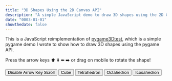 ```yaml
---
title: "3D Shapes Using the 2D Canvas API"
description: "A simple JavaScript demo to draw 3D shapes using the 2D Canvas API"
date: "0003-01-01"
showthedate: false
---
```


This is a JavaScript reimplementation
of [pygame3Dtest](https://github.com/darenliang/pygame3Dtest),
which is a simple pygame demo I wrote to show how to draw 3D shapes using the
pygame API.

Press the arrow keys ⬆️ ⬇️ ⬅️ ➡️ or drag on mobile to rotate the shape!

<div class="controls">
  <button id="scrollToggleBtn">Disable Arrow Key Scroll</button>
  <button id="cubeBtn">Cube</button>
  <button id="tetraBtn">Tetrahedron</button>
  <button id="octaBtn">Octahedron</button>
  <button id="icosaBtn">Icosahedron</button>
</div>

<canvas id="canvas3D"></canvas>

<script>
  const article = document.querySelector('article');

  const shapes = {
    cube: {
      points: [
        [-2, -2, -2],
        [ 2, -2, -2],
        [ 2,  2, -2],
        [-2,  2, -2],
        [-2, -2,  2],
        [ 2, -2,  2],
        [ 2,  2,  2],
        [-2,  2,  2]
      ],
      edges: [
        [0,1], [1,2], [2,3], [3,0],
        [4,5], [5,6], [6,7], [7,4],
        [0,4], [1,5], [2,6], [3,7]
      ]
    },
    tetrahedron: {
      points: [
        [ 2,  2,  2],
        [ 2, -2, -2],
        [-2,  2, -2],
        [-2, -2,  2]
      ],
      edges: [
        [0,1], [1,2], [2,0],
        [0,3], [1,3], [2,3]
      ]
    },
    octahedron: {
      points: [
        [ 3,  0,  0],
        [-3,  0,  0],
        [ 0,  3,  0],
        [ 0, -3,  0],
        [ 0,  0,  3],
        [ 0,  0, -3]
      ],
      edges: [
        [0,2], [0,3], [0,4], [0,5],
        [1,2], [1,3], [1,4], [1,5],
        [2,4], [2,5], [3,4], [3,5]
      ]
    },
    icosahedron: {
      points: (function() {
        const t = (1 + Math.sqrt(5)) * 1.5 / 2;
        return [
          [-1.5,  t,  0], [ 1.5,  t,  0], [-1.5, -t,  0], [ 1.5, -t,  0],
          [ 0, -1.5,  t], [ 0,  1.5,  t], [ 0, -1.5, -t], [ 0,  1.5, -t],
          [ t,  0, -1.5], [ t,  0,  1.5], [-t,  0, -1.5], [-t,  0,  1.5]
        ];
      })(),
      edges: [
        [0,1], [0,5], [0,7], [0,10], [0,11],
        [1,5], [1,7], [1,8], [1,9],
        [2,3], [2,4], [2,6], [2,10], [2,11],
        [3,4], [3,6], [3,8], [3,9],
        [4,5], [4,9], [4,11],
        [5,9], [5,11],
        [6,7], [6,8], [6,10],
        [7,8], [7,10],
        [8,9],
        [10,11]
      ]
    }
  };

  const canvas = document.getElementById('canvas3D');
  const ctx = canvas.getContext('2d');

  let currentShape = shapes.cube;

  let angleX;
  let angleY;

  function resetAngles() {
    angleX = -Math.PI / 4;
    angleY = -Math.PI / 4;
  }
  resetAngles();

  const rotationSpeed = 1;

  const keysPressed = {
    ArrowUp: false,
    ArrowDown: false,
    ArrowLeft: false,
    ArrowRight: false
  };

  const focalLength = 200;
  let scale = article.clientWidth / 8;

  let lastTimestamp = 0;

  let arrowScrollDisabled = false;

  document.addEventListener('keydown', (e) => {
    if (e.key in keysPressed) {
      keysPressed[e.key] = true;
    }
  });
  document.addEventListener('keyup', (e) => {
    if (e.key in keysPressed) {
      keysPressed[e.key] = false;
    }
  });

  const darkThemeMq = window.matchMedia("(prefers-color-scheme: dark)");
  let lineColor = darkThemeMq.matches ? "#CCCCCC" : "#0D1117";
  darkThemeMq.addEventListener("change", (e) => {
    lineColor = e.matches ? "#CCCCCC" : "#0D1117";
  });

  function resizeCanvas() {
    canvas.width = article.clientWidth;
    canvas.height = article.clientWidth;
    scale = article.clientWidth / 8;
    draw(lastTimestamp);
  }

  resizeCanvas();

  window.addEventListener('resize', resizeCanvas);

  function rotateX([x, y, z], radians) {
    const cos = Math.cos(radians);
    const sin = Math.sin(radians);
    return [x, y * cos - z * sin, y * sin + z * cos];
  }

  function rotateY([x, y, z], radians) {
    const cos = Math.cos(radians);
    const sin = Math.sin(radians);
    return [x * cos + z * sin, y, -x * sin + z * cos];
  }

  function project([x, y, z]) {
    const factor = focalLength / (focalLength + z);
    const X2D = x * factor * scale + canvas.width / 2;
    const Y2D = -y * factor * scale + canvas.height / 2;
    return [X2D, Y2D];
  }

  function draw(timestamp) {
    const dt = (timestamp - lastTimestamp) / 1000;
    lastTimestamp = timestamp;

    if (keysPressed.ArrowUp) {
      angleX -= rotationSpeed * dt;
    }
    if (keysPressed.ArrowDown) {
      angleX += rotationSpeed * dt;
    }
    if (keysPressed.ArrowLeft) {
      angleY -= rotationSpeed * dt;
    }
    if (keysPressed.ArrowRight) {
      angleY += rotationSpeed * dt;
    }

    ctx.clearRect(0, 0, canvas.width, canvas.height);

    const transformedPoints = currentShape.points.map((p) => {
      const rx = rotateX(p, angleX);
      const ry = rotateY(rx, angleY);
      return project(ry);
    });

    ctx.strokeStyle = lineColor;
    ctx.lineWidth = 1.5;
    ctx.beginPath();
    currentShape.edges.forEach(([start, end]) => {
      const [x1, y1] = transformedPoints[start];
      const [x2, y2] = transformedPoints[end];
      ctx.moveTo(x1, y1);
      ctx.lineTo(x2, y2);
    });
    ctx.stroke();

    requestAnimationFrame(draw);
  }

  requestAnimationFrame(draw);

  const cubeBtn = document.getElementById('cubeBtn');
  const tetraBtn = document.getElementById('tetraBtn');
  const octaBtn = document.getElementById('octaBtn');
  const icosaBtn = document.getElementById('icosaBtn');
  const scrollToggleBtn = document.getElementById('scrollToggleBtn');

  cubeBtn.addEventListener('click', () => {
    currentShape = shapes.cube;
    resetAngles();
  });
  tetraBtn.addEventListener('click', () => {
    currentShape = shapes.tetrahedron;
    resetAngles();
  });
  octaBtn.addEventListener('click', () => {
    currentShape = shapes.octahedron;
    resetAngles();
  });
  icosaBtn.addEventListener('click', () => {
    currentShape = shapes.icosahedron;
    resetAngles();
  });

  scrollToggleBtn.addEventListener('click', () => {
    arrowScrollDisabled = !arrowScrollDisabled;
    scrollToggleBtn.textContent = arrowScrollDisabled
      ? 'Enable Arrow Key Scroll'
      : 'Disable Arrow Key Scroll';
  });

  window.addEventListener('keydown', (e) => {
    if (arrowScrollDisabled && (
      e.key === 'ArrowUp' ||
      e.key === 'ArrowDown' ||
      e.key === 'ArrowLeft' ||
      e.key === 'ArrowRight'
    )) {
      e.preventDefault();
    }
  }, { passive: false });

  let touchStartX = 0;
  let touchStartY = 0;

  canvas.addEventListener('touchstart', (e) => {
    const touch = e.touches[0];
    touchStartX = touch.clientX;
    touchStartY = touch.clientY;
    e.preventDefault();
  });

  canvas.addEventListener('touchmove', (e) => {
    const touch = e.touches[0];
    const touchEndX = touch.clientX;
    const touchEndY = touch.clientY;

    const deltaX = touchEndX - touchStartX;
    const deltaY = touchEndY - touchStartY;

    angleY += deltaX * 0.01;
    angleX += deltaY * 0.01;

    touchStartX = touchEndX;
    touchStartY = touchEndY;
    e.preventDefault();
  });
</script>